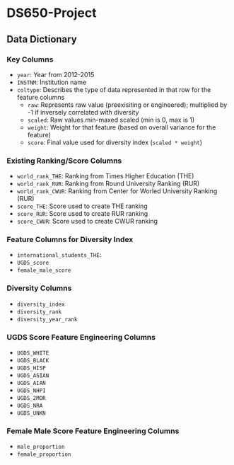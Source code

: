 # DS650-Project

## Data Dictionary

### Key Columns
- `year`: Year from 2012-2015
- `INSTNM`: Institution name
- `coltype`: Describes the type of data represented in that row for the feature columns
  - `raw`: Represents raw value (preexisiting or engineered); multiplied by -1 if inversely correlated with diversity
  - `scaled`: Raw values min-maxed scaled (min is 0, max is 1)
  - `weight`: Weight for that feature (based on overall variance for the feature)
  - `score`: Final value used for diversity index (`scaled * weight`)

### Existing Ranking/Score Columns
- `world_rank_THE`: Ranking from Times Higher Education (THE)
- `world_rank_RUR`: Ranking from Round University Ranking (RUR)
- `world_rank_CWUR`: Ranking from Center for Worled University Ranking (RUR)
- `score_THE`: Score used to create THE ranking
- `score_RUR`: Score used to create RUR ranking
- `score_CWUR`: Score used to create CWUR ranking

### Feature Columns for Diversity Index
- `international_students_THE`: 
- `UGDS_score`
- `female_male_score`

### Diversity Columns
- `diversity_index`
- `diversity_rank`
- `diversity_year_rank`

### UGDS Score Feature Engineering Columns
- `UGDS_WHITE`
- `UGDS_BLACK`
- `UGDS_HISP`
- `UGDS_ASIAN`
- `UGDS_AIAN`
- `UGDS_NHPI`
- `UGDS_2MOR`
- `UGDS_NRA`
- `UGDS_UNKN`

### Female Male Score Feature Engineering Columns
- `male_proportion`
- `female_proportion`
